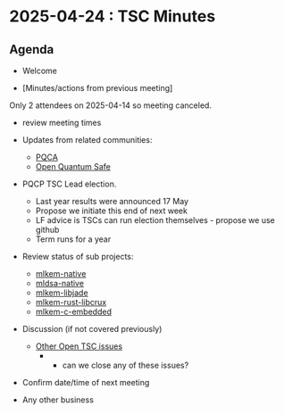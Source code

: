 # 2025-04-24 :  TSC Minutes

## Agenda

* Welcome

* [Minutes/actions from previous meeting]

Only 2 attendees on 2025-04-14 so meeting canceled.

- review meeting times

* Updates from related communities:
  * [PQCA](https://github.com/PQCA)
  * [Open Quantum Safe](https://github.com/open-quantum-safe)

* PQCP TSC Lead election.
  - Last year results were announced 17 May
  - Propose we initiate this end of next week
  - LF advice is TSCs can run election themselves - propose we use github
  - Term runs for a year

* Review status of sub projects:

  * [mlkem-native](https://github.com/pq-code-package/mlkem-native)
  * [mldsa-native](https://github.com/pq-code-package/mldsa-native)
  * [mlkem-libjade](https://github.com/pq-code-package/mlkem-libjade)
  * [mlkem-rust-libcrux](https://github.com/pq-code-package/mlkem-rust-libcrux)
  * [mlkem-c-embedded](https://github.com/pq-code-package/mlkem-c-embedded)

* Discussion (if not covered previously)

  * [Other Open TSC issues](https://github.com/orgs/pq-code-package/projects/4/views/1)
    * - can we close any of these issues?

* Confirm date/time of next meeting

* Any other business
